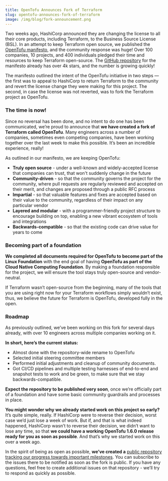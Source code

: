 ```yaml
---
title: OpenTofu Announces Fork of Terraform
slug: opentofu-announces-fork-of-terraform
image: /img/blog/fork-announcement.png
---
```


Two weeks ago, HashiCorp announced they are changing the license to all their core products, including Terraform, to the Business Source License (BSL). In an attempt to keep Terraform open source, we published the [OpenTofu manifesto](/manifesto), and the community response was huge! Over 100 companies, 10 projects, and 400 individuals pledged their time and resources to keep Terraform open-source. The [GitHub repository](https://github.com/opentffoundation/manifesto) for the manifesto already has over 4k stars, and the number is growing quickly!

<!--truncate-->

The manifesto outlined the intent of the OpenTofu initiative in two steps — the first was to appeal to HashiCorp to return Terraform to the community and revert the license change they were making for this project. The second, in case the license was not reverted, was to fork the Terraform project as OpenTofu.

### The time is now!

Since no reversal has been done, and no intent to do one has been communicated, we’re proud to announce that **we have created a fork of Terraform called OpenTofu**. Many engineers across a number of companies, sometimes even competing companies, have been working together over the last week to make this possible. It’s been an incredible experience, really!

As outlined in our manifesto, we are keeping OpenTofu:

- **Truly open source** - under a well-known and widely-accepted license that companies can trust, that won't suddenly change in the future
- **Community-driven** - so that the community governs the project for the community, where pull requests are regularly reviewed and accepted on their merit, and changes are proposed through a public RFC process
- **Impartial** - so that valuable features and fixes are accepted based on their value to the community, regardless of their impact on any particular vendor
- **Layered and modular** - with a programmer-friendly project structure to encourage building on top, enabling a new vibrant ecosystem of tools and integrations
- **Backwards-compatible** - so that the existing code can drive value for years to come

### Becoming part of a foundation

**We completed all documents required for OpenTofu to become part of the Linux Foundation** with the end goal of having **OpenTofu as part of the Cloud Native Computing Foundation**. By making a foundation responsible for the project, we will ensure the tool stays truly open-source and vendor-neutral.

If Terraform wasn’t open-source from the beginning, many of the tools that you are using right now for your Terraform workflows simply wouldn’t exist, thus, we believe the future for Terraform is OpenTofu, developed fully in the open.

### Roadmap

As previously outlined, we’ve been working on this fork for several days already, with over 10 engineers across multiple companies working on it.

**In short, here’s the current status:**

- Almost done with the repository-wide rename to OpenTofu
- Selected initial steering committee members
- Performed initial adjustments and cleanup of community documents.
- Got CI/CD pipelines and multiple testing harnesses of end-to-end and snapshot tests to work and be green, to make sure that we stay backwards-compatible.

**Expect the repository to be published very soon**, once we’re officially part of a foundation and have some basic community guardrails and processes in place.

**You might wonder why we already started work on this project so early?** It’s quite simple, really. If HashiCorp were to reverse their decision, worst case we’d just lose a week of work. But if, and that is what indeed happened, HashiCorp wasn’t to reverse their decision, we didn’t want to lose any time, so that **we could have a working OpenTofu 1.6.0 release ready for you as soon as possible**. And that’s why we started work on this over a week ago.

In the spirit of being as open as possible, **we’ve created a** [public repository tracking our progress towards important milestones](https://github.com/opentffoundation/roadmap/milestones). You can subscribe to the issues there to be notified as soon as the fork is public. If you have any questions, feel free to create additional issues on that repository - we’ll try to respond as quickly as possible.
